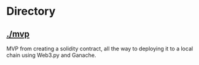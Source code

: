 # Directory

## [./mvp](./mvp/)

MVP from creating a solidity contract, all the way to deploying it to a local chain using Web3.py and Ganache.